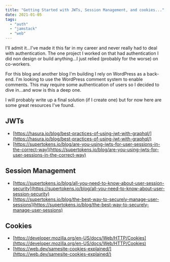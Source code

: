 ```yaml
---
title: "Getting Started with JWTs, Session Management, and cookies..."
date: 2021-01-05
tags:
  - "auth"
  - "jamstack"
  - "web"
---
```


I'll admit it...I've made it this far in my career and never really had to deal with authentication. The one project I worked on that had authentication I did non design or build anything...I just relied (probably for the worse) on co-workers.

For this blog and another blog I'm building I rely on WordPress as a back-end. I'm looking to use the WordPress comment system to enable comments. This may require some authentication of users so I decided to dive in...and wow is this a deep one.

I will probably write up a final solution (if I create one) but for now here are some great resources I've found.

## JWTs

- [https://hasura.io/blog/best-practices-of-using-jwt-with-graphql/](https://hasura.io/blog/best-practices-of-using-jwt-with-graphql/)
- [https://supertokens.io/blog/are-you-using-jwts-for-user-sessions-in-the-correct-way](https://supertokens.io/blog/are-you-using-jwts-for-user-sessions-in-the-correct-way)

## Session Management

- [https://supertokens.io/blog/all-you-need-to-know-about-user-session-security](https://supertokens.io/blog/all-you-need-to-know-about-user-session-security)
- [https://supertokens.io/blog/the-best-way-to-securely-manage-user-sessions](https://supertokens.io/blog/the-best-way-to-securely-manage-user-sessions)

## Cookies

- [https://developer.mozilla.org/en-US/docs/Web/HTTP/Cookies](https://developer.mozilla.org/en-US/docs/Web/HTTP/Cookies)
- [https://web.dev/samesite-cookies-explained/](https://web.dev/samesite-cookies-explained/)
